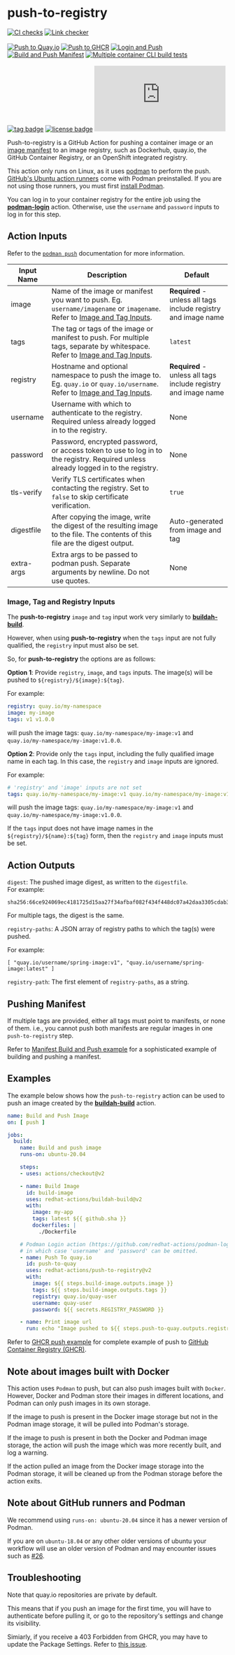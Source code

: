 # push-to-registry

[![CI checks](https://github.com/redhat-actions/push-to-registry/workflows/CI%20checks/badge.svg)](https://github.com/redhat-actions/push-to-registry/actions?query=workflow%3A%22CI+checks%22)
[![Link checker](https://github.com/redhat-actions/push-to-registry/workflows/Link%20checker/badge.svg)](https://github.com/redhat-actions/push-to-registry/actions?query=workflow%3A%22Link+checker%22)
<br><br>
[![Push to Quay.io](https://github.com/redhat-actions/push-to-registry/actions/workflows/quay-push.yaml/badge.svg)](https://github.com/redhat-actions/push-to-registry/actions/workflows/quay-push.yaml)
[![Push to GHCR](https://github.com/redhat-actions/push-to-registry/actions/workflows/ghcr-push.yaml/badge.svg)](https://github.com/redhat-actions/push-to-registry/actions/workflows/ghcr-push.yaml)
[![Login and Push](https://github.com/redhat-actions/push-to-registry/workflows/Login%20and%20Push/badge.svg)](https://github.com/redhat-actions/push-to-registry/actions?query=workflow%3A%22Login+and+Push%22)
[![Build and Push Manifest](https://github.com/redhat-actions/push-to-registry/actions/workflows/manifest-build-push.yaml/badge.svg)](https://github.com/redhat-actions/push-to-registry/actions/workflows/manifest-build-push.yaml)
[![Multiple container CLI build tests](https://github.com/redhat-actions/push-to-registry/workflows/Multiple%20container%20CLI%20build%20tests/badge.svg)](https://github.com/redhat-actions/push-to-registry/actions?query=workflow%3A%22Multiple+container+CLI+build+tests%22)
<br><br>
[![tag badge](https://img.shields.io/github/v/tag/redhat-actions/push-to-registry)](https://github.com/redhat-actions/push-to-registry/tags)
[![license badge](https://img.shields.io/github/license/redhat-actions/push-to-registry)](./LICENSE)
[![size badge](https://img.shields.io/github/size/redhat-actions/push-to-registry/dist/index.js)](./dist)

Push-to-registry is a GitHub Action for pushing a container image or an [image manifest](https://github.com/containers/buildah/blob/main/docs/buildah-manifest.1.md) to an image registry, such as Dockerhub, quay&#46;io, the GitHub Container Registry, or an OpenShift integrated registry.

This action only runs on Linux, as it uses [podman](https://github.com/containers/Podman) to perform the push. [GitHub's Ubuntu action runners](https://github.com/actions/virtual-environments#available-environments) come with Podman preinstalled. If you are not using those runners, you must first [install Podman](https://podman.io/getting-started/installation).

You can log in to your container registry for the entire job using the [**podman-login**](https://github.com/redhat-actions/podman-login) action. Otherwise, use the `username` and `password` inputs to log in for this step.

## Action Inputs

Refer to the [`podman push`](http://docs.podman.io/en/latest/markdown/podman-manifest-push.1.html) documentation for more information.

| Input Name | Description | Default |
| ---------- | ----------- | ------- |
| image	| Name of the image or manifest you want to push. Eg. `username/imagename` or `imagename`. Refer to [Image and Tag Inputs](https://github.com/redhat-actions/push-to-registry#image-tag-inputs). | **Required** - unless all tags include registry and image name
| tags | The tag or tags of the image or manifest to push. For multiple tags, separate by whitespace. Refer to [Image and Tag Inputs](https://github.com/redhat-actions/push-to-registry#image-tag-inputs). | `latest`
| registry | Hostname and optional namespace to push the image to. Eg. `quay.io` or `quay.io/username`. Refer to [Image and Tag Inputs](https://github.com/redhat-actions/push-to-registry#image-tag-inputs). | **Required** - unless all tags include registry and image name
| username | Username with which to authenticate to the registry. Required unless already logged in to the registry. | None
| password | Password, encrypted password, or access token to use to log in to the registry. Required unless already logged in to the registry. | None
| tls-verify | Verify TLS certificates when contacting the registry. Set to `false` to skip certificate verification. | `true`
| digestfile | After copying the image, write the digest of the resulting image to the file. The contents of this file are the digest output. | Auto-generated from image and tag
| extra-args | Extra args to be passed to podman push. Separate arguments by newline. Do not use quotes. | None

<a id="image-tag-inputs"></a>

### Image, Tag and Registry Inputs
The **push-to-registry** `image` and `tag` input work very similarly to [**buildah-build**](https://github.com/redhat-actions/buildah-build#image-tag-inputs).

However, when using **push-to-registry** when the `tags` input are not fully qualified, the `registry` input must also be set.

So, for **push-to-registry** the options are as follows:

**Option 1**: Provide `registry`, `image`, and `tags` inputs. The image(s) will be pushed to `${registry}/${image}:${tag}`.

For example:
```yaml
registry: quay.io/my-namespace
image: my-image
tags: v1 v1.0.0
```
will push the image tags: `quay.io/my-namespace/my-image:v1` and `quay.io/my-namespace/my-image:v1.0.0`.

**Option 2**: Provide only the `tags` input, including the fully qualified image name in each tag. In this case, the `registry` and `image` inputs are ignored.

For example:
```yaml
# 'registry' and 'image' inputs are not set
tags: quay.io/my-namespace/my-image:v1 quay.io/my-namespace/my-image:v1.0.0
```
will push the image tags: `quay.io/my-namespace/my-image:v1` and `quay.io/my-namespace/my-image:v1.0.0`.

If the `tags` input does not have image names in the `${registry}/${name}:${tag}` form, then the `registry` and `image` inputs must be set.

## Action Outputs

`digest`: The pushed image digest, as written to the `digestfile`.<br>
For example:
```
sha256:66ce924069ec4181725d15aa27f34afbaf082f434f448dc07a42daa3305cdab3
```

For multiple tags, the digest is the same.

`registry-paths`: A JSON array of registry paths to which the tag(s) were pushed.<br>

For example:

```
[ "quay.io/username/spring-image:v1", "quay.io/username/spring-image:latest" ]
```

`registry-path`: The first element of `registry-paths`, as a string.

## Pushing Manifest

If multiple tags are provided, either all tags must point to manifests, or none of them. i.e., you cannot push both manifests are regular images in one `push-to-registry` step.

Refer to [Manifest Build and Push example](./.github/workflows/manifest-build-push.yaml) for a sophisticated example of building and pushing a manifest.

## Examples

The example below shows how the `push-to-registry` action can be used to push an image created by the [**buildah-build**](https://github.com/redhat-actions/buildah-build) action.

```yaml
name: Build and Push Image
on: [ push ]

jobs:
  build:
    name: Build and push image
    runs-on: ubuntu-20.04

    steps:
    - uses: actions/checkout@v2

    - name: Build Image
      id: build-image
      uses: redhat-actions/buildah-build@v2
      with:
        image: my-app
        tags: latest ${{ github.sha }}
        dockerfiles: |
          ./Dockerfile

    # Podman Login action (https://github.com/redhat-actions/podman-login) also be used to log in,
    # in which case 'username' and 'password' can be omitted.
    - name: Push To quay.io
      id: push-to-quay
      uses: redhat-actions/push-to-registry@v2
      with:
        image: ${{ steps.build-image.outputs.image }}
        tags: ${{ steps.build-image.outputs.tags }}
        registry: quay.io/quay-user
        username: quay-user
        password: ${{ secrets.REGISTRY_PASSWORD }}

    - name: Print image url
      run: echo "Image pushed to ${{ steps.push-to-quay.outputs.registry-paths }}"
```

Refer to [GHCR push example](./.github/workflows/ghcr-push.yaml) for complete example of push to [GitHub Container Registry (GHCR)](https://docs.github.com/en/packages/working-with-a-github-packages-registry/working-with-the-container-registry).

## Note about images built with Docker

This action uses `Podman` to push, but can also push images built with `Docker`. However, Docker and Podman store their images in different locations, and Podman can only push images in its own storage.

If the image to push is present in the Docker image storage but not in the Podman image storage, it will be pulled into Podman's storage.

If the image to push is present in both the Docker and Podman image storage, the action will push the image which was more recently built, and log a warning.

If the action pulled an image from the Docker image storage into the Podman storage, it will be cleaned up from the Podman storage before the action exits.

## Note about GitHub runners and Podman
We recommend using `runs-on: ubuntu-20.04` since it has a newer version of Podman.

If you are on `ubuntu-18.04` or any other older versions of ubuntu your workflow will use an older version of Podman and may encounter issues such as [#26](https://github.com/redhat-actions/push-to-registry/issues/26).

## Troubleshooting
Note that quay.io repositories are private by default.<br>

This means that if you push an image for the first time, you will have to authenticate before pulling it, or go to the repository's settings and change its visibility.

Simiarly, if you receive a 403 Forbidden from GHCR, you may have to update the Package Settings. Refer to [this issue](https://github.com/redhat-actions/push-to-registry/issues/52).
